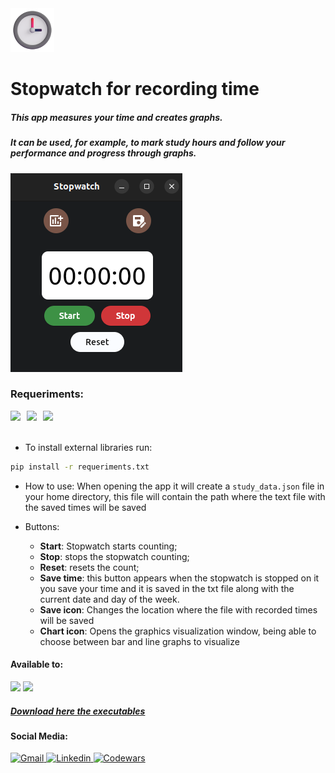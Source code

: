 
<div>
    <img src="./assets/clock.png" width=70>
    <h1>Stopwatch for recording time</h1>
</div>

##### This app measures your time and creates graphs.
##### It can be used, for example, to mark study hours and follow your performance and progress through graphs.

<div>

![App Image](/assets/App-img.png)

</div>

### Requeriments:

<div style="display: flex; gap: 10px;">
    <a href="https://flet.dev/">
        <img src="https://img.shields.io/badge/Flet-blue?logo=flutter&logoColor=white&link=https%3A%2F%2Fflet.dev%2F" />
    </a>
    <a href="https://matplotlib.org/">
        <img src="https://img.shields.io/badge/Mathplotlib-darkblue?logoColor=white&link=https%3A%2F%2Fflet.dev%2F" />
    </a>
    <a>
        <img src="https://img.shields.io/badge/Python-3.10.12-blue?logo=python&logoColor=white&link=https%3A%2F%2Fflet.dev%2F" />
    </a>
</div>

<br/>

* To install external libraries run: 

```bash
pip install -r requeriments.txt
```
* How to use: When opening the app it will create a `study_data.json` file in your home directory, this file will contain the path where the text file with the saved times will be saved

* Buttons:
    - **Start**: Stopwatch starts counting;
    - **Stop**: stops the stopwatch counting;
    - **Reset**: resets the count;
    - **Save time**: this button appears when the stopwatch is stopped on it you save your time and it is saved in the txt file along with the current date and day of the week.
    - **Save icon**: Changes the location where the file with recorded times will be saved
    - **Chart icon**: Opens the graphics visualization window, being able to choose between bar and line graphs to visualize

#### Available to: 
<div style="display: block">
    <img src="https://img.shields.io/badge/Windows-0078D6?style=for-the-badge&logo=windows&logoColor=white">
    <img src="https://img.shields.io/badge/Linux-FCC624?style=for-the-badge&logo=linux&logoColor=black">
</div>

##### [Download here the executables](https://github.com/rianwilliam/study_time_tracker/tags)

#### Social Media:

<div>
    <a href="mailto:rian99frelas@gmail.com">
        <img src="https://img.shields.io/badge/Gmail-D14836?style=for-the-badge&logo=gmail&logoColor=white" alt="Gmail"/>
    </a>
    </a>
    <a href="https://www.linkedin.com/in/rian-william-garcia-176180237/">
        <img src="https://img.shields.io/badge/LinkedIn-0077B5?style=for-the-badge&logo=linkedin&logoColor=white" alt="Linkedin"/>
    </a>
    <a href="https://www.codewars.com/users/Rian%20William">
        <img src="https://img.shields.io/badge/Codewars-B1361E?style=for-the-badge&logo=Codewars&logoColor=white" alt="Codewars"/>
    </a>
</div>
